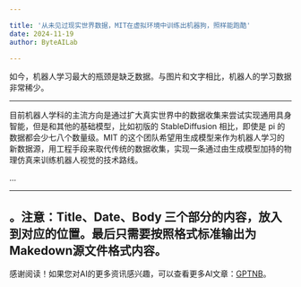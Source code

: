 ```yaml
---

title: '从未见过现实世界数据，MIT在虚拟环境中训练出机器狗，照样能跑酷'
date: 2024-11-19
author: ByteAILab

---
```


如今，机器人学习最大的瓶颈是缺乏数据。与图片和文字相比，机器人的学习数据非常稀少。

---
目前机器人学科的主流方向是通过扩大真实世界中的数据收集来尝试实现通用具身智能，但是和其他的基础模型，比如初版的 StableDiffusion 相比，即使是 pi 的数据都会少七八个数量级。MIT 的这个团队希望用生成模型来作为机器人学习的新数据源，用工程手段来取代传统的数据收集，实现一条通过由生成模型加持的物理仿真来训练机器人视觉的技术路线。

...

---

。注意：Title、Date、Body 三个部分的内容，放入到对应的位置。最后只需要按照格式标准输出为Makedown源文件格式内容。
---
感谢阅读！如果您对AI的更多资讯感兴趣，可以查看更多AI文章：[GPTNB](https://gptnb.com)。